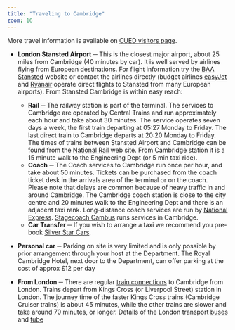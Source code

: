 ```yaml
---
title: "Traveling to Cambridge"
zoom: 16
---
```


More travel information is available on [CUED visitors page](http://www.eng.cam.ac.uk/visitors/).

* **London Stansted Airport** ─ This is the closest major airport, about 25 miles from Cambridge (40 minutes by car). It is well served by airlines flying from European destinations. For flight information try the [BAA Stansted](http://www.baa.co.uk/main/airports/stansted/) website or contact the airlines directly (budget airlines [easyJet](http://www.easyjet.com/en/book/index.asp) and [Ryanair](http://www.ryanair.com/) operate direct flights to Stansted from many European airports).  From Stansted Cambridge is within easy reach:
    * **Rail** ─ The railway station is part of the terminal. The services to Cambridge are operated by Central Trains and run approximately each hour and take about 30 minutes. The service operates seven days a week, the first train departing at 05:27 Monday to Friday. The last direct train to Cambridge departs at 20:20 Monday to Friday. The times of trains between Stansted Airport and Cambridge can be found from the [National Rail](http://www.nationalrail.co.uk/) web site. From Cambridge station it is a 15 minute walk to the Engineering Dept (or 5 min taxi ride).
    * **Coach** ─ The Coach services to Cambridge run once per hour, and take about 50 minutes. Tickets can be purchased from the coach ticket desk in the arrivals area of the terminal or on the coach. Please note that delays are common because of heavy traffic in and around Cambridge. The Cambridge coach station is close to the city centre and 20 minutes walk to the Engineering Dept and there is an adjacent taxi rank. Long-distance coach services are run by [National Express](http://www.nationalexpress.com/home/hp.cfm). [Stagecoach Cambus](http://www.stagecoachbus.com/cambridge/TimetablesCambridge.html) runs services in Cambridge.
    * **Car Transfer** ─ If you wish to arrange a taxi we recommend you pre-book  [ Silver Star Cars](http://www.silverstar-cars.co.uk/).

* **Personal car** ─ Parking on site is very limited and is only possible by prior arrangement through your host at the Department. The Royal Cambridge Hotel, next door to the Department, can offer parking at the cost of approx £12 per day

* **From London** ─ There are regular [train connections](http://www.cam.ac.uk/cambarea/trains/index.html) to Cambridge from London. Trains depart from Kings Cross (or Liverpool Street) station in London. The journey time of the faster Kings Cross trains (Cambridge Cruiser trains) is about 45 minutes, while the other trains are slower and take around 70 minutes, or longer. Details of the London transport [buses](http://www.tfl.gov.uk/buses/) and [tube](http://www.thetube.com/)